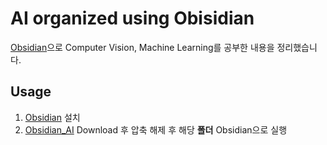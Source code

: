 # AI organized using Obisidian 

[Obsidian](https://obsidian.md/)으로 Computer Vision, Machine Learning를 공부한 내용을 정리했습니다.

## Usage
1. [Obsidian](https://obsidian.md/) 설치
2. [Obsidian_AI](https://github.com/OH-JUHYONG/Obsidian_AI) Download 후 압축 해제 후 해당 **폴더** Obsidian으로 실행






